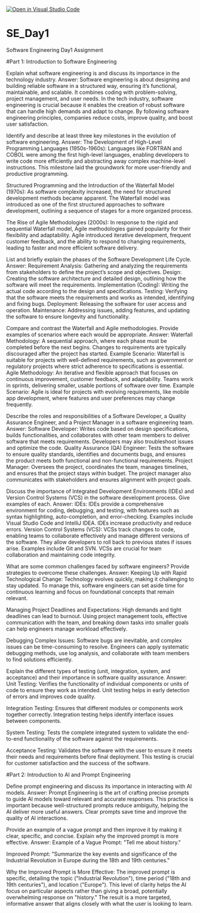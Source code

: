 [![Open in Visual Studio Code](https://classroom.github.com/assets/open-in-vscode-2e0aaae1b6195c2367325f4f02e2d04e9abb55f0b24a779b69b11b9e10269abc.svg)](https://classroom.github.com/online_ide?assignment_repo_id=16971655&assignment_repo_type=AssignmentRepo)
# SE_Day1
Software Engineering Day1 Assignment

#Part 1: Introduction to Software Engineering

Explain what software engineering is and discuss its importance in the technology industry.
Answer:
Software engineering is about designing and building reliable software in a structured way, ensuring it’s functional, maintainable, and scalable. It combines coding with problem-solving, project management, and user needs. In the tech industry, software engineering is crucial because it enables the creation of robust software that can handle high demands and adapt to change. By following software engineering principles, companies reduce costs, improve quality, and boost user satisfaction.





Identify and describe at least three key milestones in the evolution of software engineering.
Answer:
The Development of High-Level Programming Languages (1950s-1960s): Languages like FORTRAN and COBOL were among the first high-level languages, enabling developers to write code more efficiently and abstracting away complex machine-level instructions. This milestone laid the groundwork for more user-friendly and productive programming.

Structured Programming and the Introduction of the Waterfall Model (1970s): As software complexity increased, the need for structured development methods became apparent. The Waterfall model was introduced as one of the first structured approaches to software development, outlining a sequence of stages for a more organized process.

The Rise of Agile Methodologies (2000s): In response to the rigid and sequential Waterfall model, Agile methodologies gained popularity for their flexibility and adaptability. Agile introduced iterative development, frequent customer feedback, and the ability to respond to changing requirements, leading to faster and more efficient software delivery.


List and briefly explain the phases of the Software Development Life Cycle.
Answer:
Requirement Analysis: Gathering and analyzing the requirements from stakeholders to define the project’s scope and objectives.
Design: Creating the software architecture and detailed design, outlining how the software will meet the requirements.
Implementation (Coding): Writing the actual code according to the design and specifications.
Testing: Verifying that the software meets the requirements and works as intended, identifying and fixing bugs.
Deployment: Releasing the software for user access and operation.
Maintenance: Addressing issues, adding features, and updating the software to ensure longevity and functionality.


Compare and contrast the Waterfall and Agile methodologies. Provide examples of scenarios where each would be appropriate.
Answer:
Waterfall Methodology: A sequential approach, where each phase must be completed before the next begins. Changes to requirements are typically discouraged after the project has started.
Example Scenario: Waterfall is suitable for projects with well-defined requirements, such as government or regulatory projects where strict adherence to specifications is essential.
Agile Methodology: An iterative and flexible approach that focuses on continuous improvement, customer feedback, and adaptability. Teams work in sprints, delivering smaller, usable portions of software over time.
Example Scenario: Agile is ideal for projects with evolving requirements, like mobile app development, where features and user preferences may change frequently.



Describe the roles and responsibilities of a Software Developer, a Quality Assurance Engineer, and a Project Manager in a software engineering team.
Answer:
Software Developer: Writes code based on design specifications, builds functionalities, and collaborates with other team members to deliver software that meets requirements. Developers may also troubleshoot issues and optimize the code.
Quality Assurance (QA) Engineer: Tests the software to ensure quality standards, identifies and documents bugs, and ensures the product meets both functional and non-functional requirements.
Project Manager: Oversees the project, coordinates the team, manages timelines, and ensures that the project stays within budget. The project manager also communicates with stakeholders and ensures alignment with project goals.


Discuss the importance of Integrated Development Environments (IDEs) and Version Control Systems (VCS) in the software development process. Give examples of each.
Answer:
IDEs: IDEs provide a comprehensive environment for coding, debugging, and testing, with features such as syntax highlighting, auto-completion, and error-checking. Examples include Visual Studio Code and IntelliJ IDEA. IDEs increase productivity and reduce errors.
Version Control Systems (VCS): VCSs track changes to code, enabling teams to collaborate effectively and manage different versions of the software. They allow developers to roll back to previous states if issues arise. Examples include Git and SVN. VCSs are crucial for team collaboration and maintaining code integrity.


What are some common challenges faced by software engineers? Provide strategies to overcome these challenges.
Answer:
Keeping Up with Rapid Technological Change: Technology evolves quickly, making it challenging to stay updated. To manage this, software engineers can set aside time for continuous learning and focus on foundational concepts that remain relevant.

Managing Project Deadlines and Expectations: High demands and tight deadlines can lead to burnout. Using project management tools, effective communication with the team, and breaking down tasks into smaller goals can help engineers manage workload effectively.

Debugging Complex Issues: Software bugs are inevitable, and complex issues can be time-consuming to resolve. Engineers can apply systematic debugging methods, use log analysis, and collaborate with team members to find solutions efficiently.


Explain the different types of testing (unit, integration, system, and acceptance) and their importance in software quality assurance.
Answer:
Unit Testing: Verifies the functionality of individual components or units of code to ensure they work as intended. Unit testing helps in early detection of errors and improves code quality.

Integration Testing: Ensures that different modules or components work together correctly. Integration testing helps identify interface issues between components.

System Testing: Tests the complete integrated system to validate the end-to-end functionality of the software against the requirements.

Acceptance Testing: Validates the software with the user to ensure it meets their needs and requirements before final deployment. This testing is crucial for customer satisfaction and the success of the software.


#Part 2: Introduction to AI and Prompt Engineering


Define prompt engineering and discuss its importance in interacting with AI models.
Answer:
Prompt Engineering is the art of crafting precise prompts to guide AI models toward relevant and accurate responses. This practice is important because well-structured prompts reduce ambiguity, helping the AI deliver more useful answers. Clear prompts save time and improve the quality of AI interactions.


Provide an example of a vague prompt and then improve it by making it clear, specific, and concise. Explain why the improved prompt is more effective.
Answer:
Example of a Vague Prompt:
"Tell me about history."

Improved Prompt:
"Summarize the key events and significance of the Industrial Revolution in Europe during the 18th and 19th centuries."

Why the Improved Prompt is More Effective:
The improved prompt is specific, detailing the topic ("Industrial Revolution"), time period ("18th and 19th centuries"), and location ("Europe"). This level of clarity helps the AI focus on particular aspects rather than giving a broad, potentially overwhelming response on "history." The result is a more targeted, informative answer that aligns closely with what the user is looking to learn.
